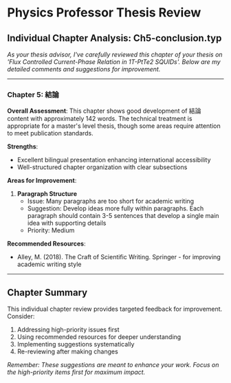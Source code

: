 # Physics Professor Thesis Review
## Individual Chapter Analysis: Ch5-conclusion.typ

*As your thesis advisor, I've carefully reviewed this chapter of your thesis on 'Flux Controlled Current-Phase Relation in 1T-PtTe2 SQUIDs'. Below are my detailed comments and suggestions for improvement.*

---

### Chapter 5: 結論
**Overall Assessment**: This chapter shows good development of 結論 content with approximately 142 words. The technical treatment is appropriate for a master's level thesis, though some areas require attention to meet publication standards.

**Strengths**:
- Excellent bilingual presentation enhancing international accessibility
- Well-structured chapter organization with clear subsections

**Areas for Improvement**:

1. **Paragraph Structure**
   - Issue: Many paragraphs are too short for academic writing
   - Suggestion: Develop ideas more fully within paragraphs. Each paragraph should contain 3-5 sentences that develop a single main idea with supporting details
   - Priority: Medium

**Recommended Resources**:
- Alley, M. (2018). The Craft of Scientific Writing. Springer - for improving academic writing style

---

## Chapter Summary

This individual chapter review provides targeted feedback for improvement. Consider:
1. Addressing high-priority issues first
2. Using recommended resources for deeper understanding
3. Implementing suggestions systematically
4. Re-reviewing after making changes

*Remember: These suggestions are meant to enhance your work. Focus on the high-priority items first for maximum impact.*
